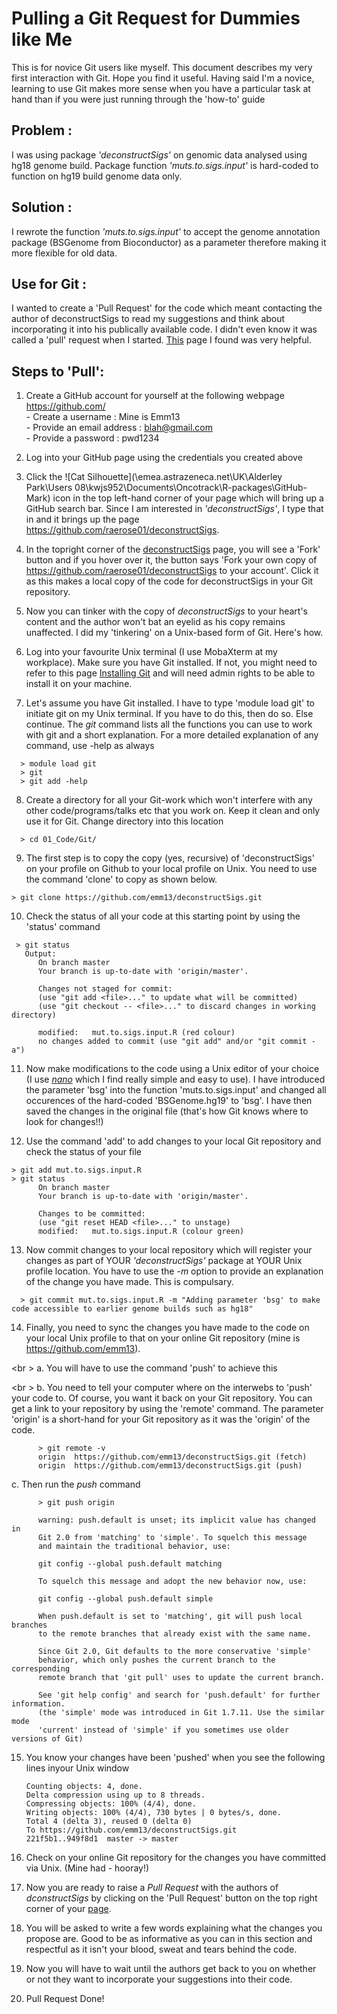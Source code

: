 # Pulling a Git Request for Dummies like Me

This is for novice Git users like myself. This document describes my very first interaction with Git. Hope you find it useful. 
Having said I'm a novice, learning to use Git makes more sense when you have a particular task at hand than if you were just running through the 'how-to' guide

Problem :
---------
I was using package _'deconstructSigs'_ on genomic data analysed using hg18 genome build. Package function _'muts.to.sigs.input'_ is hard-coded to function on hg19 build genome data only. 

Solution : 
----------
I rewrote the function _'muts.to.sigs.input'_ to accept the genome annotation package (BSGenome from Bioconductor) as a parameter therefore making it more flexible for old data. 

Use for Git :
--------------
I wanted to create a 'Pull Request' for the code which meant contacting the author of deconstructSigs to read my suggestions and think about incorporating it into his publically available code. I didn't even know it was called a 'pull' request when I started. [This](http://kbroman.org/github_tutorial/pages/fork.html) page I found was very helpful.

Steps to 'Pull':
----------------
1. Create a GitHub account for yourself at the following webpage https://github.com/
  <br/>- Create a username : Mine is Emm13
  <br/>- Provide an email address : blah@gmail.com
  <br/>- Provide a password : pwd1234

2. Log into your GitHub page using the credentials you created above

3. Click the ![Cat Silhouette](\\emea.astrazeneca.net\UK\Alderley Park\Users 08\kwjs952\Documents\Oncotrack\R-packages\GitHub-Mark) icon in the top left-hand corner of your page which will bring up a GitHub search bar. Since I am interested in _'deconstructSigs'_, I type that in and it brings up the page https://github.com/raerose01/deconstructSigs.

4. In the topright corner of the [deconstructSigs](https://github.com/raerose01/deconstructSigs) page, you will see a 'Fork' button and if you hover over it, the button says 'Fork your own copy of https://github.com/raerose01/deconstructSigs to your account'. Click it as this makes a local copy of the code for deconstructSigs in your Git repository.

5. Now you can tinker with the copy of _deconstructSigs_ to your heart's content and the author won't bat an eyelid as his copy remains unaffected. I did my 'tinkering' on a Unix-based form of Git. Here's how. 

6. Log into your favourite Unix terminal (I use MobaXterm  at my workplace). Make sure you have Git installed. If not, you might need to refer to this page [Installing Git](https://git-scm.com/book/en/v2/Getting-Started-Installing-Git) and will need admin rights to be able to install it on your machine. 

7. Let's assume you have Git installed. I have to type 'module load git' to initiate git on my Unix terminal. If you have to do this, then do so. Else continue. The _git_ command lists all the functions you can use to work with git and a short explanation. For a more detailed explanation of any command, use -help as always
  ```
    > module load git
    > git
    > git add -help
  ```

8. Create a directory for all your Git-work which won't interfere with any other code/programs/talks etc that you work on. Keep it clean and only use it for Git. Change directory into this location
  ```
    > cd 01_Code/Git/
  ```

9. The first step is to copy the copy (yes, recursive) of 'deconstructSigs' on your profile on Github to your local profile on Unix. You need to use the command 'clone' to copy as shown below. 
  ```  
  > git clone https://github.com/emm13/deconstructSigs.git
  ```    

10. Check the status of all your code at this starting point by using the 'status' command
  ```
   > git status
     Output:
        On branch master
        Your branch is up-to-date with 'origin/master'.
        
        Changes not staged for commit:
        (use "git add <file>..." to update what will be committed)
        (use "git checkout -- <file>..." to discard changes in working directory)
        
        modified:   mut.to.sigs.input.R (red colour)
        no changes added to commit (use "git add" and/or "git commit -a")
  ```

11. Now make modifications to the code using a Unix editor of your choice (I use [_nano_](https://www.nano-editor.org/) which I find really simple and easy to use). I have introduced the parameter 'bsg' into the function 'muts.to.sigs.input' and changed all occurences of the hard-coded 'BSGenome.hg19' to 'bsg'. I have then saved the changes in the original file (that's how Git knows where to look for changes!!)

12. Use the command 'add' to add changes to your local Git repository and check the status of your file
  ```  
  > git add mut.to.sigs.input.R
  > git status
        On branch master
        Your branch is up-to-date with 'origin/master'.
        
        Changes to be committed:
        (use "git reset HEAD <file>..." to unstage)
        modified:   mut.to.sigs.input.R (colour green)
  ```    
  
13. Now commit changes to your local repository which will register your changes as part of YOUR _'deconstructSigs'_ package at YOUR Unix profile location. You have to use the *-m* option to provide an explanation of the change you have made. This is compulsary. 
  ```
    > git commit mut.to.sigs.input.R -m "Adding parameter 'bsg' to make code accessible to earlier genome builds such as hg18"
  ```  
14. Finally, you need to sync the changes you have made to the code on your local Unix profile to that on your online Git repository (mine is https://github.com/emm13). 
  
  <br \>  a. You will have to use the command 'push' to achieve this
  
  <br \>  b. You need to tell your computer where on the interwebs to 'push' your code to. Of course, you want it back on your Git repository. You can get a link to your repository by using the 'remote' command. The parameter 'origin' is a short-hand for your Git repository as it was the 'origin' of the code. 
 
  ``` 
        > git remote -v
        origin  https://github.com/emm13/deconstructSigs.git (fetch)
        origin  https://github.com/emm13/deconstructSigs.git (push)
  ```
  
  c. Then run the _push_ command

  ```
        > git push origin
 
        warning: push.default is unset; its implicit value has changed in
        Git 2.0 from 'matching' to 'simple'. To squelch this message
        and maintain the traditional behavior, use:

        git config --global push.default matching

        To squelch this message and adopt the new behavior now, use:

        git config --global push.default simple

        When push.default is set to 'matching', git will push local branches
        to the remote branches that already exist with the same name.

        Since Git 2.0, Git defaults to the more conservative 'simple'
        behavior, which only pushes the current branch to the corresponding
        remote branch that 'git pull' uses to update the current branch.

        See 'git help config' and search for 'push.default' for further information.
        (the 'simple' mode was introduced in Git 1.7.11. Use the similar mode
        'current' instead of 'simple' if you sometimes use older versions of Git)
  ```

15. You know your changes have been 'pushed' when you see the following lines inyour Unix window
    ```
    Counting objects: 4, done.
    Delta compression using up to 8 threads.
    Compressing objects: 100% (4/4), done.
    Writing objects: 100% (4/4), 730 bytes | 0 bytes/s, done.
    Total 4 (delta 3), reused 0 (delta 0)
    To https://github.com/emm13/deconstructSigs.git
    221f5b1..949f8d1  master -> master
    ```
    
16. Check on your online Git repository for the changes you have committed via Unix. (Mine had - hooray!)

17. Now you are ready to raise a _Pull Request_ with the authors of _dconstructSigs_ by clicking on the 'Pull Request' button on the top right corner of your [page](https://github.com/emm13/deconstructSigs).

18. You will be asked to write a few words explaining what the changes you propose are. Good to be as informative as you can in this section and respectful as it isn't your blood, sweat and tears behind the code. 

19. Now you will have to wait until the authors get back to you on whether or not they want to incorporate your suggestions into their code. 

20. Pull Request Done!




